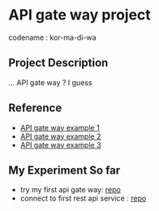 # API gate way project

codename : kor-ma-di-wa

## Project Description
... API gate way ? I guess

## Reference
- [API gate way example 1](https://www.solo.io/topics/api-gateway/api-gateway-spring-boot/)
- [API gate way example 2](https://spring.io/guides/gs/gateway/)
- [API gate way example 3](https://www.geeksforgeeks.org/java-spring-boot-microservices-develop-api-gateway-using-spring-cloud-gateway/)

## My Experiment So far
- try my first api gate way: [repo](https://github.com/oat431/try-api-gateway)
- connect to first rest api service : [repo](https://github.com/oat431/spb3-demo-rest-api)
